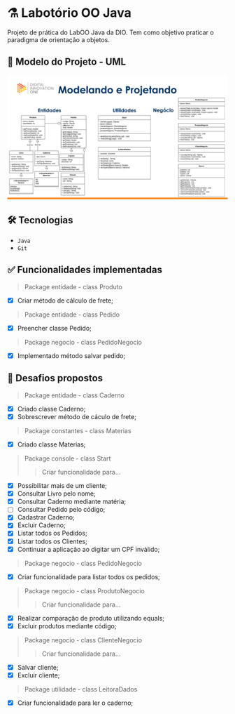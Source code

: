 # ⚗️ Labotório OO Java

Projeto de prática do LabOO Java da DIO. Tem como objetivo praticar o paradigma de orientação a objetos.

## 🧾 Modelo do Projeto - UML

![img.png](img.png)

## 🛠️ Tecnologias

- `Java`
- `Git`

## ✅ Funcionalidades implementadas

> Package entidade - class Produto
- [x] Criar método de cálculo de frete;

> Package entidade - class Pedido
- [x] Preencher classe Pedido;

> Package negocio - class PedidoNegocio
- [x] Implementado método salvar pedido;

## 🎯 Desafios propostos

> Package entidade - class Caderno
- [x] Criado classe Caderno;
- [x] Sobrescrever método de cáculo de frete;

> Package constantes - class Materias
- [x] Criado classe Materias;

> Package console - class Start
>> Criar funcionalidade para...
  - [x] Possibilitar mais de um cliente;
  - [x] Consultar Livro pelo nome;
  - [x] Consultar Caderno mediante matéria;
  - [ ] Consultar Pedido pelo código;
  - [x] Cadastrar Caderno;
  - [x] Excluir Caderno;
  - [x] Listar todos os Pedidos;
  - [x] Listar todos os Clientes;
  - [x] Continuar a aplicação ao digitar um CPF inválido;

> Package negocio - class PedidoNegocio
  - [x] Criar funcionalidade para listar todos os pedidos;

> Package negocio - class ProdutoNegocio
>> Criar funcionalidade para...
  - [x] Realizar comparação de produto utilizando equals;
  - [x] Excluir produtos mediante código;

> Package negocio - class ClienteNegocio
>> Criar funcionalidade para...
- [x] Salvar cliente;
- [x] Excluir cliente;

> Package utilidade - class LeitoraDados
  - [x] Criar funcionalidade para ler o caderno;